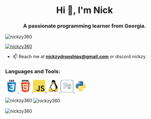 <h1 align="center">Hi 👋, I'm Nick</h1>
<h3 align="center">A passionate programming learner from Georgia.</h3>

<p align="left"> <img src="https://komarev.com/ghpvc/?username=nickzy360&label=Profile%20views&color=0e75b6&style=flat" alt="nickzy360" /> </p>

<p align="left"> <a href="https://github.com/ryo-ma/github-profile-trophy"><img src="https://github-profile-trophy.vercel.app/?username=nickzy360" alt="nickzy360" /></a> </p>

- 📫 Reach me at **nickzydropships@gmail.com** or discord nickzy


<p align="left">
</p>

<h3 align="left">Languages and Tools:</h3>
<p align="left"> <a href="https://www.w3schools.com/css/" target="_blank" rel="noreferrer"> <img src="https://raw.githubusercontent.com/devicons/devicon/master/icons/css3/css3-original-wordmark.svg" alt="css3" width="40" height="40"/> </a> <a href="https://www.w3.org/html/" target="_blank" rel="noreferrer"> <img src="https://raw.githubusercontent.com/devicons/devicon/master/icons/html5/html5-original-wordmark.svg" alt="html5" width="40" height="40"/> </a> <a href="https://developer.mozilla.org/en-US/docs/Web/JavaScript" target="_blank" rel="noreferrer"> <img src="https://raw.githubusercontent.com/devicons/devicon/master/icons/javascript/javascript-original.svg" alt="javascript" width="40" height="40"/> </a> <a href="https://www.linux.org/" target="_blank" rel="noreferrer"> <img src="https://raw.githubusercontent.com/devicons/devicon/master/icons/linux/linux-original.svg" alt="linux" width="40" height="40"/> </a> <a href="https://www.photoshop.com/en" target="_blank" rel="noreferrer"> <img src="https://raw.githubusercontent.com/devicons/devicon/master/icons/photoshop/photoshop-line.svg" alt="photoshop" width="40" height="40"/> </a> <a href="https://www.python.org" target="_blank" rel="noreferrer"> <img src="https://raw.githubusercontent.com/devicons/devicon/master/icons/python/python-original.svg" alt="python" width="40" height="40"/> </a> </p>

<p><img align="left" src="https://github-readme-stats.vercel.app/api/top-langs?username=nickzy360&show_icons=true&locale=en&layout=compact" alt="nickzy360" /></p>

<p>&nbsp;<img align="center" src="https://github-readme-stats.vercel.app/api?username=nickzy360&show_icons=true&locale=en" alt="nickzy360" /></p>

<p><img align="center" src="https://github-readme-streak-stats.herokuapp.com/?user=nickzy360&" alt="nickzy360" /></p>
